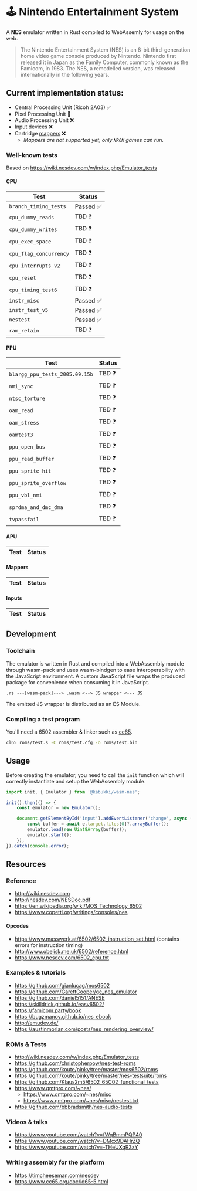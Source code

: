 # 🕹 Nintendo Entertainment System

A **NES** emulator written in Rust compiled to WebAssemly for usage on the web.

> The Nintendo Entertainment System (NES) is an 8-bit third-generation home video game console produced by Nintendo. Nintendo first released it in Japan as the Family Computer, commonly known as the Famicom, in 1983. The NES, a remodelled version, was released internationally in the following years.

## Current implementation status:

- Central Processing Unit (Ricoh 2A03) ✅
- Pixel Processing Unit 🚧
- Audio Processing Unit ❌
- Input devices ❌
- Cartridge [mappers](https://wiki.nesdev.com/w/index.php/Mapper) ❌
    - *Mappers are not supported yet, only `NROM` games can run.*

### Well-known tests

Based on https://wiki.nesdev.com/w/index.php/Emulator_tests

#### CPU

| Test                  | Status    |
|-----------------------|-----------|
| `branch_timing_tests` | Passed ✅ |
| `cpu_dummy_reads`     | TBD ❓    |
| `cpu_dummy_writes`    | TBD ❓    |
| `cpu_exec_space`      | TBD ❓    |
| `cpu_flag_concurrency`| TBD ❓    |
| `cpu_interrupts_v2`   | TBD ❓    |
| `cpu_reset`           | TBD ❓    |
| `cpu_timing_test6`    | TBD ❓    |
| `instr_misc`          | Passed ✅ |
| `instr_test_v5`       | Passed ✅ |
| `nestest`             | Passed ✅ |
| `ram_retain`          | TBD ❓    |

#### PPU

| Test                              | Status    |
|-----------------------------------|-----------|
| `blargg_ppu_tests_2005.09.15b`    | TBD ❓    |
| `nmi_sync`                        | TBD ❓    |
| `ntsc_torture`                    | TBD ❓    |
| `oam_read`                        | TBD ❓    |
| `oam_stress`                      | TBD ❓    |
| `oamtest3`                        | TBD ❓    |
| `ppu_open_bus`                    | TBD ❓    |
| `ppu_read_buffer`                 | TBD ❓    |
| `ppu_sprite_hit`                  | TBD ❓    |
| `ppu_sprite_overflow`             | TBD ❓    |
| `ppu_vbl_nmi`                     | TBD ❓    |
| `sprdma_and_dmc_dma`              | TBD ❓    |
| `tvpassfail`                      | TBD ❓    |

#### APU

| Test                  | Status    |
|-----------------------|-----------|

#### Mappers

| Test                  | Status    |
|-----------------------|-----------|

#### Inputs

| Test                  | Status    |
|-----------------------|-----------|

## Development

### Toolchain

The emulator is written in Rust and compiled into a WebAssembly module through wasm-pack and uses wasm-bindgen to ease interoperability with the JavaScript environment. A custom JavaScript file wraps the produced package for convenience when consuming it in JavaScript.

```
.rs ---[wasm-pack]---> .wasm <--> JS wrapper <--- JS
```

The emitted JS wrapper is distributed as an ES Module.

### Compiling a test program

You'll need a 6502 assembler & linker such as [cc65](https://github.com/cc65/cc65).

```bash
cl65 roms/test.s -C roms/test.cfg -o roms/test.bin
```

## Usage

Before creating the emulator, you need to call the `init` function which will correctly instantiate and setup the WebAssembly module.

```js
import init, { Emulator } from '@kabukki/wasm-nes';

init().then(() => {
    const emulator = new Emulator();

    document.getElementById('input').addEventListener('change', async (e) => {
        const buffer = await e.target.files[0]?.arrayBuffer();
        emulator.load(new Uint8Array(buffer));
        emulator.start();
    });
}).catch(console.error);
```

## Resources

### Reference

- http://wiki.nesdev.com
- http://nesdev.com/NESDoc.pdf
- https://en.wikipedia.org/wiki/MOS_Technology_6502
- https://www.copetti.org/writings/consoles/nes

#### Opcodes

- https://www.masswerk.at/6502/6502_instruction_set.html (contains errors for instruction timing)
- http://www.obelisk.me.uk/6502/reference.html
- https://www.nesdev.com/6502_cpu.txt

### Examples & tutorials

- https://github.com/gianlucag/mos6502
- https://github.com/GarettCooper/gc_nes_emulator
- https://github.com/daniel5151/ANESE
- https://skilldrick.github.io/easy6502/
- https://famicom.party/book
- https://bugzmanov.github.io/nes_ebook
- http://emudev.de/
- https://austinmorlan.com/posts/nes_rendering_overview/

### ROMs & Tests

- http://wiki.nesdev.com/w/index.php/Emulator_tests
- https://github.com/christopherpow/nes-test-roms
- https://github.com/koute/pinky/tree/master/mos6502/roms
- https://github.com/koute/pinky/tree/master/nes-testsuite/roms
- https://github.com/Klaus2m5/6502_65C02_functional_tests
- https://www.qmtpro.com/~nes/
    - https://www.qmtpro.com/~nes/misc
    - https://www.qmtpro.com/~nes/misc/nestest.txt
- https://github.com/bbbradsmith/nes-audio-tests

### Videos & talks

- https://www.youtube.com/watch?v=fWqBmmPQP40
- https://www.youtube.com/watch?v=DMcx9DAHrZQ
- https://www.youtube.com/watch?v=-THeUXqR3zY

### Writing assembly for the platform

- https://timcheeseman.com/nesdev
- https://www.cc65.org/doc/ld65-5.html
